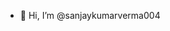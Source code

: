 - 👋 Hi, I’m @sanjaykumarverma004

<!---
sanjaykumarverma004/sanjaykumarverma004 is a ✨ special ✨ repository because its `README.md` (this file) appears on your GitHub profile.
You can click the Preview link to take a look at your changes.
--->
